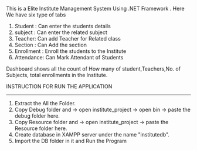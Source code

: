 This is a Elite Institute Management System Using .NET Framework . Here We have six type of tabs 
1. Student : Can enter the students details
2. subject : Can enter the related subject
3. Teacher: Can add Teacher for Related class
4. Section : Can Add the section 
5. Enrollment : Enroll the students to the Institute
6. Attendance: Can Mark Attendant of Students

Dashboard shows all the count of  How many of student,Teachers,No. of Subjects, total enrollments  in the Institute.

INSTRUCTION FOR RUN THE APPLICATION
************************************************
1. Extract the All the Folder.
2. Copy Debug folder and -> open institute_project -> open bin -> paste the debug folder here.
3. Copy Resource folder and -> open institute_project -> paste the Resource folder here.
4. Create database in XAMPP server under the name "institutedb".
5. Import the DB folder in it and Run the Program
